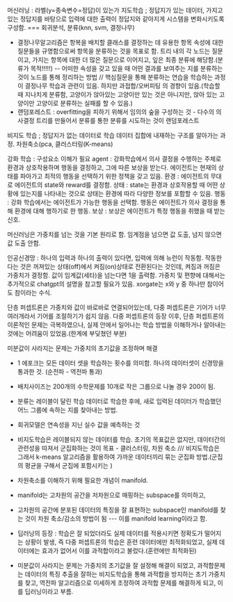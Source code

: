 머신러닝 : 라벨(y=종속변수=정답)이 있는가
지도학습 ; 정답지가 있는 데이터, 가지고 있는 정답지를 바탕으로 입력에 대한 출력이 정답지와 같아지게 시스템을 변화시키도록 구성함. === 회귀분석, 분류(knn, svm, 결정나무)
- 결정나무알고리즘은 항복을 배치할 클래스를 결정하는 데 유용한 항목 속성에 대한 질문들을 규명함으로써 항목을 분류하는 것을 목표로 함. 트리 내의 각 노드는 질문이고, 가지는 항목에 대한 더 많은 질문으로 이어지고, 잎은 최종 분류에 해당함.(분류가 목적!!!!!) -- 어떠한 속성을 갖고 있을 때 어떤 결과를 보여주는 지를 분류하는 것이 노드를 통해 정리하는 방법 // 핵심질문을 통해 분류하는 연습을 학습하는 과정이 결정나무 학습과 관련이 있음. 하지만 과접합/오버피팅 의 경향이 있음.(학습할 때 지나치게 분류함, 고양이가 앉아있는 고양이만 있는 것은 아니지만, 앉아 있는 고양이만 고양이로 분류하는 실패를 할 수 있음.)
- 랜덤포레스트 : overfitting을 피하기 위해서 임의의 숲을 구성하는 것 - 다수의 의사결정 트리를 만들어서 분류를 통한 분류를 시도하는 것이 랜덤포레스트


비지도 학습 ; 정답지가 없는 데이터로 학습 데이터 집합에 내재하는 구조를 알아가는 과정. 차원축소(pca, 클러스터링(K-means)

강화 학습 : 구성요소 이해가 필요
agent : 강화학습에서 의사 결정을 수행하는 주체로 환경과 상호작용하며 행동을 결정하고, 그에 따른 보상을 받는다. 에이전트는 현재의 상태를 파아가고 최적의 행동을 선택하기 위한 정책을 갖고 있음.
환경 : 에이전트의 무대로 에이전트의 state와 reward를 결정함.
상태 : state는 환경과 상호작용할 때 어떤 상황에 있는지를 나타내는 것으로 상태는 환경에 따라 다양한 정보를 포함할 수 있음.
행동 : 강화 학습에서는 에이전트가 가능한 행동을 선택함. 행동은 에이전트가 의사 결정을 통해 환경에 대해 행하기로 한 행동.
보상 : 보상은 에이전트가 특정 행동을 취했을 때 받는 신호.

머신러닝은 가중치를 넘는 것을 기본 원리로 함.
임계점을 넘으면 값 도출, 넘지 않으면 값 도출 안함.

인공신경망 : 하나의 입력과 하나의 출력이 있다면, 입력에 의해 뉴런이 작동함. 작동한다는 것은 꺼져있는 상태(off)에서 켜짐(on)상태로 전환된다는 것인데,
켜짐과 꺼짐은 가중치가 결정함. 값이 임계값(세타)을 넘는다면 1을 출력함. 
가중치 및 편향에 대해서는 추가적으로 chatgpt의 설명을 참고할 필요가 있음.
xorgate는 x와 y 중 하나만 참이어도 참이라는 수식.

단층 퍼셉트론은 가중치와 값이 바로바로 연결되어있는데, 다중 퍼셉트론은 기어가 너무 여러개라서 기어를 조절하기가 쉽지 않음. 다중 퍼셉트론의 등장 이후, 단층 퍼셉트론의 이론적인 문제는 극복하였으나, 실제 안에서 일어나는 학습 방법을 이해하거나 알아내는 것에는 어려움이 있었음.(한계에 부딪쳤던 부분)

미분값이 사라지는 문제는 가중치의 초기값을 조정하며 해결


- 1 에포크는 모든 데이터 셋을 학습하는 횟수를 의미함. 하나의 데이터셋이 신경망을 통과한 것.
(순전파 - 역전파 통과)
- 배치사이즈는 200개의 수학문제를 10개로 작은 그룹으로 나눌 경우 200이 됨.
- 분류는 레이블이 달린 학습 데이터로 학습한 후에, 새로 입력된 데이터가 학습했던 어느 그룹에 속하는 지를 찾아내는 방법.
- 회귀모델은 연속성을 지닌 실수 값을 예측하는 것
- 비지도학습은 레이블되지 않는 데이터를 학습. 초기의 목표값은 없지만, 데이터간의 관련성을 따져서 군집화하는 것이 목표 - 클러스터링, 차원 축소 /// 비지도학습은 그래서 k-means 알고리즘을 활용하여 가까운 데이터끼리 묶는 군집화 방법.(군집의 평균을 구해서 군집에 포함시키는 )
- 차원축소를 이해하기 위해 필요한 개념이 manifold.
- manifold는 고차원의 공간을 저차원으로 매핑하는 subspace를 의미하고,
- 고차원의 공간에 분포된 데이터의 특징을 잘 표현하는 subspace인 manifold를 찾는 것이 차원 축소/감소의 방법이 됨 --- 이를 manifold learning이라고 함.


- 딥러닝의 등장 : 학습은 잘 되었더라도 실제 데이터를 적용시키면 정확도가 떨어지는 상황이 발생, 즉 다중 퍼셉트론의 학습은 훈련 데이터에만 최적화되었고, 실제 데이터에는 효과가 없어서 이를 과적합이라고 불렀다.(훈련에만 최적화된)
- 미분값이 사라지는 문제는 가중치의 초기값을 잘 설정해 해결이 되었고, 과적합문제는 데이터의 특징 추출을 잘하는 비지도학습을 통해 과적합을 방지하는 초기 가중치를 찾고, 역전파 알고리즘으로 미세하게 조정하여 과적합 문제를 해결하게 되고, 이를 딥러닝이라고 부름.

